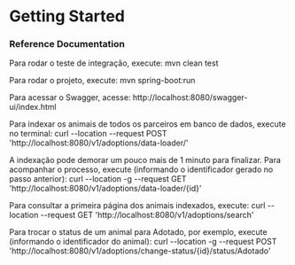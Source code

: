 # Getting Started

### Reference Documentation
Para rodar o teste de integração, execute: mvn clean test

Para rodar o projeto, execute: mvn spring-boot:run

Para acessar o Swagger, acesse: http://localhost:8080/swagger-ui/index.html

Para indexar os animais de todos os parceiros em banco de dados, execute no terminal: curl --location --request POST 'http://localhost:8080/v1/adoptions/data-loader/'

A indexação pode demorar um pouco mais de 1 minuto para finalizar. Para acompanhar o processo, execute (informando o identificador gerado no passo anterior): curl --location -g --request GET 'http://localhost:8080/v1/adoptions/data-loader/{id}'

Para consultar a primeira página dos animais indexados, execute: curl --location --request GET 'http://localhost:8080/v1/adoptions/search'

Para trocar o status de um animal para Adotado, por exemplo, execute (informando o identificador do animal): curl --location -g --request POST 'http://localhost:8080/v1/adoptions/change-status/{id}/status/Adotado'
